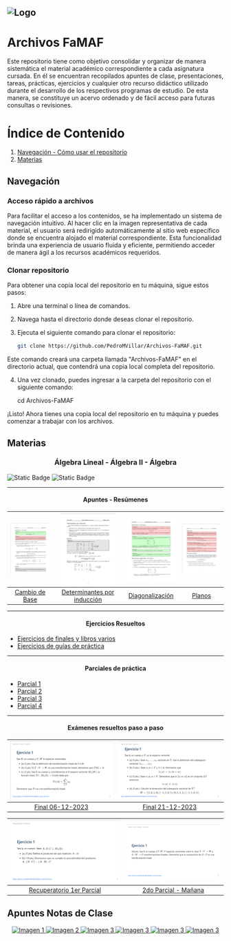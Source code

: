 ![Logo](https://www.famaf.unc.edu.ar/documents/3253/Logo-FAMAF_UNC-color-2.jpg)
---
# Archivos FaMAF
Este repositorio tiene como objetivo consolidar y organizar de manera sistemática el material académico correspondiente a cada asignatura cursada. En él se encuentran recopilados apuntes de clase, presentaciones, tareas, prácticas, ejercicios y cualquier otro recurso didáctico utilizado durante el desarrollo de los respectivos programas de estudio. De esta manera, se constituye un acervo ordenado y de fácil acceso para futuras consultas o revisiones.

# Índice de Contenido
1. [Navegación - Cómo usar el repositorio](#navegación)
2. [Materias](#materias) 

## Navegación
### Acceso rápido a archivos
Para facilitar el acceso a los contenidos, se ha implementado un sistema de navegación intuitivo. Al hacer clic en la imagen representativa de cada material, el usuario será redirigido automáticamente al sitio web específico donde se encuentra alojado el material correspondiente. Esta funcionalidad brinda una experiencia de usuario fluida y eficiente, permitiendo acceder de manera ágil a los recursos académicos requeridos.
### Clonar repositorio
Para obtener una copia local del repositorio en tu máquina, sigue estos pasos:

1. Abre una terminal o línea de comandos.

2. Navega hasta el directorio donde deseas clonar el repositorio.

3. Ejecuta el siguiente comando para clonar el repositorio:

   ```bash
   git clone https://github.com/PedroMVillar/Archivos-FaMAF.git
   ```

Este comando creará una carpeta llamada "Archivos-FaMAF" en el directorio actual, que contendrá una copia local completa del repositorio.

4. Una vez clonado, puedes ingresar a la carpeta del repositorio con el siguiente comando:

   cd Archivos-FaMAF

¡Listo! Ahora tienes una copia local del repositorio en tu máquina y puedes comenzar a trabajar con los archivos.

## Materias
<div style="text-align:center;">
  <h3>Álgebra Lineal - Álgebra II - Álgebra</h3>
</div>

![Static Badge](https://img.shields.io/badge/Carrera-Cs%20de%20la%20Computaci%C3%B3n-blue)
![Static Badge](https://img.shields.io/badge/Archivos%20pdf%20-%20brown)

---

<div style="text-align:center;">
  <h4>Apuntes - Resúmenes</h4>
</div>

| [![Cambio de Base](./assets/readme.imgs/cambiodebase.png)](https://github.com/PedroMVillar/Archivos-FaMAF/blob/main/Materias/%C3%81lgebra%20Lineal%20-%20Algebra%20II/Apuntes%20-%20Documentos/Cambio%20de%20Base/cambiodebase.pdf) | [![Determinantes por inducción](./assets/readme.imgs/detinduc.png)](https://github.com/PedroMVillar/Archivos-FaMAF/blob/main/Materias/%C3%81lgebra%20Lineal%20-%20Algebra%20II/Apuntes%20-%20Documentos/Determinantes%20de%20orden%20n/detordenn.pdf) | [![Diagonalización](./assets/readme.imgs/diagonal.png)](https://github.com/PedroMVillar/Archivos-FaMAF/blob/main/Materias/%C3%81lgebra%20Lineal%20-%20Algebra%20II/Apuntes%20-%20Documentos/Diagonalizaci%C3%B3n/diagonalizacion.pdf) | [![Planos](./assets/readme.imgs/planos.png)](https://github.com/PedroMVillar/Archivos-FaMAF/blob/main/Materias/%C3%81lgebra%20Lineal%20-%20Algebra%20II/Apuntes%20-%20Documentos/Planos/planos.pdf) |
|:---:|:---:|:---:|:---:|
| [Cambio de Base](https://github.com/PedroMVillar/Archivos-FaMAF/blob/main/Materias/%C3%81lgebra%20Lineal%20-%20Algebra%20II/Apuntes%20-%20Documentos/Cambio%20de%20Base/cambiodebase.pdf) | [Determinantes por inducción](https://github.com/PedroMVillar/Archivos-FaMAF/blob/main/Materias/%C3%81lgebra%20Lineal%20-%20Algebra%20II/Apuntes%20-%20Documentos/Determinantes%20de%20orden%20n/detordenn.pdf) | [Diagonalización](https://github.com/PedroMVillar/Archivos-FaMAF/blob/main/Materias/%C3%81lgebra%20Lineal%20-%20Algebra%20II/Apuntes%20-%20Documentos/Diagonalizaci%C3%B3n/diagonalizacion.pdf) | [Planos](https://github.com/PedroMVillar/Archivos-FaMAF/blob/main/Materias/%C3%81lgebra%20Lineal%20-%20Algebra%20II/Apuntes%20-%20Documentos/Planos/planos.pdf) |

---

<div style="text-align:center;">
  <h4>Ejercicios Resueltos</h4>
</div>

- [Ejercicios de finales y libros varios]()
- [Ejercicios de guías de práctica]()

---

<div style="text-align:center;">
  <h4>Parciales de práctica</h4>
</div>

- [Parcial 1]()
- [Parcial 2]()
- [Parcial 3]()
- [Parcial 4]()

---

<div style="text-align:center;">
  <h4>Exámenes resueltos paso a paso</h4>
</div>

| [![Final 06-12-2023](./assets/readme.imgs/final06.png)](https://enlace1.com) | [![Final 21-12-2023](./assets/readme.imgs/final21.png)](https://enlace2.com) |
|:---:|:---:|
| [Final 06-12-2023](https://enlace1.com) | [Final 21-12-2023](https://enlace2.com) |

| [![Recuperatorio 1er Parcial](./assets/readme.imgs/recu1.png)](https://enlace3.com) | [![2do Parcial - Mañana](./assets/readme.imgs/segundop.png)](https://enlace4.com) |
|:---:|:---:|
| [Recuperatorio 1er Parcial](https://enlace3.com) | [2do Parcial - Mañana](https://enlace4.com) |

## Apuntes Notas de Clase
</div>
<div align="center">
  <a href="https://enlace1.com" target="_blank">
    <img src="https://via.placeholder.com/150" alt="Imagen 1" width="150">
  </a>
  <a href="https://enlace2.com" target="_blank">
    <img src="https://via.placeholder.com/150" alt="Imagen 2" width="150">
  </a>
  <a href="https://enlace3.com" target="_blank">
    <img src="https://via.placeholder.com/150" alt="Imagen 3" width="150">
  </a>
  <a href="https://enlace3.com" target="_blank">
    <img src="https://via.placeholder.com/150" alt="Imagen 3" width="150">
  </a>
  <a href="https://enlace3.com" target="_blank">
    <img src="https://via.placeholder.com/150" alt="Imagen 3" width="150">
  </a>
  <a href="https://enlace3.com" target="_blank">
    <img src="https://via.placeholder.com/150" alt="Imagen 3" width="150">
  </a>
</div>
